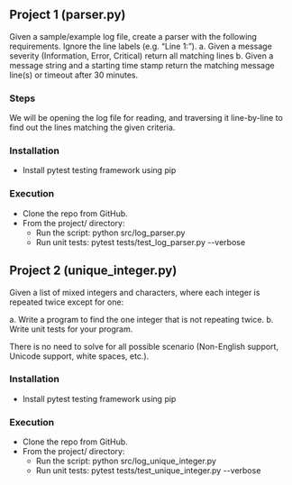 ## Project 1 (parser.py)
Given a sample/example log file, create a parser with the following requirements. Ignore
the line labels (e.g. “Line 1:”).
a. Given a message severity (Information, Error, Critical) return all matching lines
b. Given a message string and a starting time stamp return the matching message line(s) or
timeout after 30 minutes.

### Steps
We will be opening the log file for reading, and traversing it line-by-line to find out the lines matching the given criteria.

### Installation
- Install pytest testing framework using pip
  
### Execution
- Clone the repo from GitHub.
- From the project/ directory:
   - Run the script: python src/log_parser.py
   - Run unit tests: pytest tests/test_log_parser.py --verbose


##  Project 2 (unique_integer.py)
Given a list of mixed integers and characters, where each integer is repeated twice except for one:

a. Write a program to find the one integer that is not repeating twice.
b. Write unit tests for your program.

There is no need to solve for all possible scenario (Non-English support, Unicode support, white
spaces, etc.). 

### Installation
- Install pytest testing framework using pip

### Execution
- Clone the repo from GitHub.
- From the project/ directory:
   - Run the script: python src/log_unique_integer.py
   - Run unit tests: pytest tests/test_unique_integer.py --verbose
